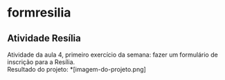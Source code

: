 # formresilia
## Atividade Resília
Atividade da aula 4, primeiro exercício da semana: fazer um formulário de inscrição para a Resília.<br>
Resultado do projeto: *[imagem-do-projeto.png]
